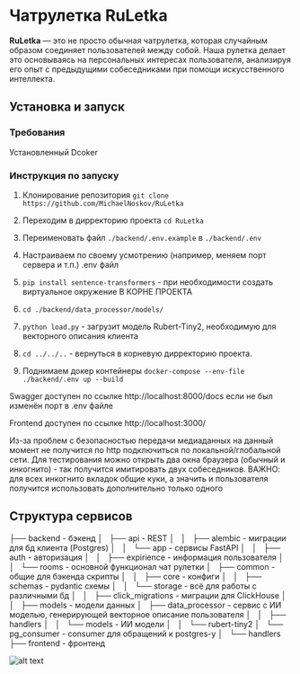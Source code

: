 # Чатрулетка RuLetka

**RuLetka** — это не просто обычная чатрулетка, которая случайным образом соединяет пользователей между собой. Наша рулетка делает это основываясь на персональных интересах пользователя, анализируя его опыт с предыдущими собеседниками при помощи искусственного интеллекта. 

## Установка и запуск

### Требования

Установленный Dcoker

### Инструкция по запуску

1. Клонирование репозитория
```git clone https://github.com/MichaelNoskov/RuLetka```

2. Переходим в дирректорию проекта
```cd RuLetka```

3. Переименовать файл ```./backend/.env.example``` в ```./backend/.env```

4. Настраиваем по своему усмотрению (например, меняем порт сервера и т.п.) .env файл

5. ```pip install sentence-transformers``` - при необходимости создать виртуальное окружение В КОРНЕ ПРОЕКТА

6. ```cd ./backend/data_processor/models/```

7. ```python load.py``` - загрузит модель Rubert-Tiny2, необходимую для векторного описания клиента

8. ```cd ../../..``` - вернуться в корневую дирректорию проекта.

9. Поднимаем докер контейнеры
```docker-compose --env-file ./backend/.env up --build```

Swagger доступен по ссылке http://localhost:8000/docs если не был изменён порт в .env файле  

Frontend доступен по ссылке http://localhost:3000/  

Из-за проблем с безопасностью передачи медиаданных на данный момент не получится по http подключиться по локальной/глобальной сети. Для тестирования можно открыть два окна браузера (обычный и инкогнито) - так получится имитировать двух собеседников. ВАЖНО: для всех инкогнито вкладок общие куки, а значить и пользователя получится использовать дополнительно только одного  
  

## Структура сервисов
  
├── backend - бэкенд
│   ├── api - REST
│   │   ├── alembic - миграции для бд клиента (Postgres)
│   │   └── app - сервисы FastAPI
│   │       ├── auth - авторизация
│   │       ├── expirience - информация пользователя
│   │       └── rooms - основной функционал чат рулетки
│   ├── common - общие для бэкенда скрипты
│   │   ├── core - конфиги
│   │   ├── schemas - pydantic схемы
│   │   └── storage - всё для работы с различными бд
│   │       ├── click_migrations - миграции для ClickHouse
│   │       ├── models - модели данных
│   ├── data_processor - сервис с ИИ моделью, генерирующей векторное описание пользователя
│   │   ├── handlers
│   │   └── models - ИИ модели
│   │       └── rubert-tiny2
│   └── pg_consumer - consumer для обращений к postgres-у
│       └── handlers
├── frontend - фронтенд

  
![alt text](screenshots/Схема.jpg)

